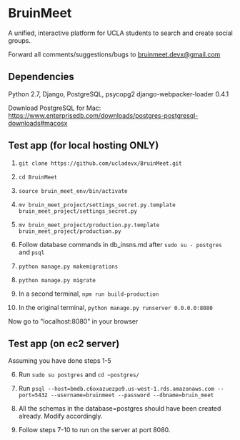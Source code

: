 # BruinMeet
A unified, interactive platform for UCLA students to search and create social groups.

Forward all comments/suggestions/bugs to bruinmeet.devx@gmail.com

## Dependencies
Python 2.7, Django, PostgreSQL, psycopg2 django-webpacker-loader 0.4.1

Download PostgreSQL for Mac: https://www.enterprisedb.com/downloads/postgres-postgresql-downloads#macosx

## Test app (for local hosting ONLY)
1. `git clone https://github.com/ucladevx/BruinMeet.git`

2. `cd BruinMeet`

3. `source bruin_meet_env/bin/activate`

4. `mv bruin_meet_project/settings_secret.py.template bruin_meet_project/settings_secret.py`

5. `mv bruin_meet_project/production.py.template bruin_meet_project/production.py`
       
6. Follow database commands in db_insns.md after `sudo su - postgres` and `psql`

7. `python manage.py makemigrations`

8. `python manage.py migrate`

9. In a second terminal, `npm run build-production`

10. In the original terminal, `python manage.py runserver 0.0.0.0:8080`

Now go to "localhost:8080" in your browser


## Test app (on ec2 server)
Assuming you have done steps 1-5

6. Run `sudo su postgres` and `cd ~postgres/`

7. Run `psql --host=bmdb.c6oxazuezpo9.us-west-1.rds.amazonaws.com --port=5432 --username=bruinmeet --password --dbname=bruin_meet`

8. All the schemas in the database=postgres should have been created already. Modify accordingly.

9. Follow steps 7-10 to run on the server at port 8080.
